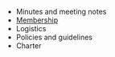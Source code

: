 * Minutes and meeting notes
* [Membership](sc/members)
* Logistics
* Policies and guidelines
* Charter
